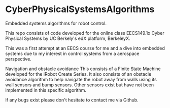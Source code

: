 CyberPhysicalSystemsAlgorithms
==============================

Embedded systems algorithms for robot control.

This repo consists of code developed for the online class EECS149.1x Cyber Physical Systems by UC Berkely's edX platform, BerkeleyX. 

This was a first attempt at an EECS course for me and a dive into embedded systems due to my interest in control systems from a aerospace perspective.

Navigation and obstacle avoidance
This consists of a Finite State Machine developed for the iRobot Create Series. 
It also consists of an obstacle avoidance algorithm to help navigate the robot away from walls using its wall sensors and bump sensors. Other sensors exist but have not been implemented in this specific algorithm.

If any  bugs exist please don't hesitate to contact me via Github.







